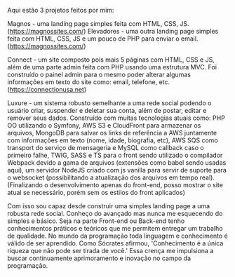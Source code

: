 Aqui estão 3 projetos feitos por mim:

Magnos - uma landing page simples feita com HTML, CSS, JS.
(https://magnossites.com/)
Elevadores - uma outra landing page simples feita com HTML, CSS, JS e um pouco de PHP para enviar o email.
(https://magnossites.com/)

Connect - um site composto pois mais 5 páginas com HTML, CSS e JS, além de uma parte admin feita com PHP usando uma estrutura MVC. Foi construído o painel admin para o mesmo poder alterar algumas informações em texto do site como: email, telefone, etc.
(https://connectionusa.net)

Luxure - um sistema robusto semelhante a uma rede social podendo o usuário criar, suspender e deletar sua conta, além de postar, editar e remover seus dados. Construído com muitas tecnologias atuais como: PHP OO utilizando o Symfony, AWS S3 e CloudFront para armazenar os arquivos, MongoDB para salvar os links de referência a AWS juntamente com informações em texto (nome, idade, biografia, etc), AWS SQS como transport do serviço de mensageria e MySQL como callback caso o primeiro falhe, TWIG, SASS e TS para o front sendo utilizado o compilador Webpack devido a gama de arquivos (extensões como babel sendo usadas aqui), um servidor NodeJS criado com js vanilla para servir de suporte para o websocket (possibilitando a atualização dos arquivos em tempo real).
(Finalizando o desenvolvimento apenas do front-end, posso mostrar o site atual se necessário, porém sem os estilos do front aplicados)

Com isso sou capaz desde construir uma simples landing page a uma robusta rede social. Conheço do avançado mas nunca me esquecendo do simples e básico. Seja na parte Front-end ou Back-end tenho conhecimentos práticos e teóricos que me permitem entregar um trabalho de qualidade. No mundo da programação toda linguagem e conhecimento é válido de ser aprendido.
Como Sócrates afirmou, 'Conhecimento é a única riqueza que não pode ser tirada de você.' Essa crença me impulsiona a buscar continuamente aprimoramento e inovação no campo da programação.
